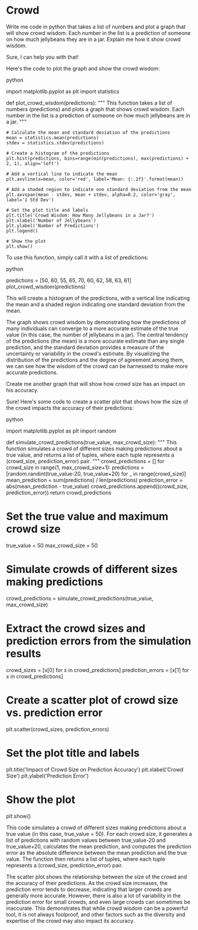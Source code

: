 # Crowd

Write me code in python that takes a list of numbers and plot a graph that will show crowd wisdom. Each number in the list is a prediction of someone on how much jellybeans they are in a jar. Explain me how it show crowd wisdom. 


Sure, I can help you with that!

Here's the code to plot the graph and show the crowd wisdom:

python

import matplotlib.pyplot as plt
import statistics

def plot_crowd_wisdom(predictions):
    """
    This function takes a list of numbers (predictions) and plots a graph that shows crowd wisdom.
    Each number in the list is a prediction of someone on how much jellybeans are in a jar.
    """

    # Calculate the mean and standard deviation of the predictions
    mean = statistics.mean(predictions)
    stdev = statistics.stdev(predictions)

    # Create a histogram of the predictions
    plt.hist(predictions, bins=range(min(predictions), max(predictions) + 2, 1), align='left')

    # Add a vertical line to indicate the mean
    plt.axvline(x=mean, color='red', label='Mean: {:.2f}'.format(mean))

    # Add a shaded region to indicate one standard deviation from the mean
    plt.axvspan(mean - stdev, mean + stdev, alpha=0.2, color='gray', label='1 Std Dev')

    # Set the plot title and labels
    plt.title('Crowd Wisdom: How Many Jellybeans in a Jar?')
    plt.xlabel('Number of Jellybeans')
    plt.ylabel('Number of Predictions')
    plt.legend()

    # Show the plot
    plt.show()

To use this function, simply call it with a list of predictions:

python

predictions = [50, 60, 55, 65, 70, 60, 62, 58, 63, 61]
plot_crowd_wisdom(predictions)

This will create a histogram of the predictions, with a vertical line indicating the mean and a shaded region indicating one standard deviation from the mean.

The graph shows crowd wisdom by demonstrating how the predictions of many individuals can converge to a more accurate estimate of the true value (in this case, the number of jellybeans in a jar). The central tendency of the predictions (the mean) is a more accurate estimate than any single prediction, and the standard deviation provides a measure of the uncertainty or variability in the crowd's estimate. By visualizing the distribution of the predictions and the degree of agreement among them, we can see how the wisdom of the crowd can be harnessed to make more accurate predictions.






Create me another graph that will show how crowd size has an impact on his accuracy.

Sure! Here's some code to create a scatter plot that shows how the size of the crowd impacts the accuracy of their predictions:

python

import matplotlib.pyplot as plt
import random

def simulate_crowd_predictions(true_value, max_crowd_size):
    """
    This function simulates a crowd of different sizes making predictions about a true value,
    and returns a list of tuples, where each tuple represents a (crowd_size, prediction_error) pair.
    """
    crowd_predictions = []
    for crowd_size in range(1, max_crowd_size+1):
        predictions = [random.randint(true_value-20, true_value+20) for _ in range(crowd_size)]
        mean_prediction = sum(predictions) / len(predictions)
        prediction_error = abs(mean_prediction - true_value)
        crowd_predictions.append((crowd_size, prediction_error))
    return crowd_predictions

# Set the true value and maximum crowd size
true_value = 50
max_crowd_size = 50

# Simulate crowds of different sizes making predictions
crowd_predictions = simulate_crowd_predictions(true_value, max_crowd_size)

# Extract the crowd sizes and prediction errors from the simulation results
crowd_sizes = [x[0] for x in crowd_predictions]
prediction_errors = [x[1] for x in crowd_predictions]

# Create a scatter plot of crowd size vs. prediction error
plt.scatter(crowd_sizes, prediction_errors)

# Set the plot title and labels
plt.title('Impact of Crowd Size on Prediction Accuracy')
plt.xlabel('Crowd Size')
plt.ylabel('Prediction Error')

# Show the plot
plt.show()

This code simulates a crowd of different sizes making predictions about a true value (in this case, true_value = 50). For each crowd size, it generates a list of predictions with random values between true_value-20 and true_value+20, calculates the mean prediction, and computes the prediction error as the absolute difference between the mean prediction and the true value. The function then returns a list of tuples, where each tuple represents a (crowd_size, prediction_error) pair.

The scatter plot shows the relationship between the size of the crowd and the accuracy of their predictions. As the crowd size increases, the prediction error tends to decrease, indicating that larger crowds are generally more accurate. However, there is also a lot of variability in the prediction error for small crowds, and even large crowds can sometimes be inaccurate. This demonstrates that while crowd wisdom can be a powerful tool, it is not always foolproof, and other factors such as the diversity and expertise of the crowd may also impact its accuracy.
